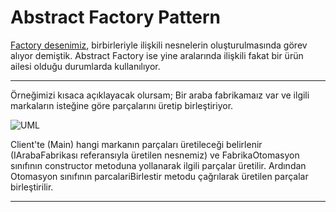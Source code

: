 # Abstract Factory Pattern
[Factory desenimiz](https://github.com/FrtSkr/Design-Patterns/blob/main/Factory/src/README.md), birbirleriyle ilişkili nesnelerin oluşturulmasında görev alıyor demiştik.
Abstract Factory ise yine aralarında ilişkili fakat bir ürün ailesi olduğu durumlarda kullanılıyor.

---

Örneğimizi kısaca açıklayacak olursam; Bir araba fabrikamaız var ve ilgili markaların isteğine göre parçalarını üretip
birleştiriyor.


![UML](UML/AbstractFactoryUML.png)


Client'te (Main) hangi markanın parçaları üretileceği belirlenir 
(IArabaFabrikası referansıyla üretilen nesnemiz) ve FabrikaOtomasyon sınıfının 
constructor metoduna yollanarak ilgili parçalar üretilir. Ardından Otomasyon sınıfının parcalariBirlestir metodu
çağrılarak üretilen parçalar birleştirilir.

---



